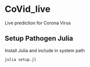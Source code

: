 # CoVid_live

Live prediction for Corona Virus

## Setup Pathogen Julia

Install Julia and include in system path

```bash
julia setup.jl
```
